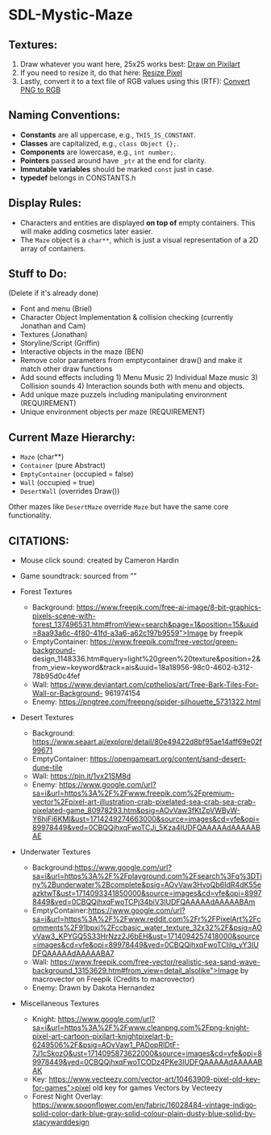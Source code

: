 # SDL-Mystic-Maze

## Textures:
1. Draw whatever you want here, 25x25 works best:
   [Draw on Pixilart](https://www.pixilart.com/draw)
2. If you need to resize it, do that here:
   [Resize Pixel](https://www.resizepixel.com/)
3. Lastly, convert it to a text file of RGB values using this (RTF):
   [Convert PNG to RGB](https://onlinepngtools.com/convert-png-to-rgb-values)

## Naming Conventions:
- **Constants** are all uppercase, e.g., `THIS_IS_CONSTANT`.
- **Classes** are capitalized, e.g., `class Object {};`.
- **Components** are lowercase, e.g., `int number;`.
- **Pointers** passed around have `_ptr` at the end for clarity.
- **Immutable variables** should be marked `const` just in case.
- **typedef** belongs in CONSTANTS.h

## Display Rules:
- Characters and entities are displayed **on top of** empty containers. This will make adding cosmetics later easier.
- The `Maze` object is a `char**`, which is just a visual representation of a 2D array of containers.

## Stuff to Do:
(Delete if it's already done)
- Font and menu (Briel)
- Character Object Implementation & collision checking (currently Jonathan and Cam)
- Textures (Jonathan)
- Storyline/Script (Griffin)
- Interactive objects in the maze (BEN)
- Remove color parameters from emptycontainer draw() and make it match other draw functions
- Add sound effects including 1) Menu Music 2) Individual Maze music 3) Collision sounds 4) Interaction sounds both with menu and objects.
- Add unique maze puzzels including manipulating environment (REQUIREMENT)
- Unique environment objects per maze (REQUIREMENT)

## Current Maze Hierarchy:
- `Maze` (char**)
- `Container` (pure Abstract)
- `EmptyContainer` (occupied = false)
- `Wall` (occupied = true)
- `DesertWall` (overrides Draw())

Other mazes like `DesertMaze` override `Maze` but have the same core functionality.

## CITATIONS:
- Mouse click sound: created by Cameron Hardin
- Game soundtrack: sourced from ""
  
- Forest Textures
   - Background: https://www.freepik.com/free-ai-image/8-bit-graphics-pixels-scene-with-forest_137496531.htm#fromView=search&page=1&position=15&uuid=8aa93a6c-4f80-41fd-a3a6-a62c197b9559">Image by freepik</a>
   - EmptyContainer: https://www.freepik.com/free-vector/green-background-         
design_1148336.htm#query=light%20green%20texture&position=2&from_view=keyword&track=ais&uuid=18a18956-98c0-4602-b312-78b95d0c4fef
   - Wall: https://www.deviantart.com/cpthelios/art/Tree-Bark-Tiles-For-Wall-or-Background-          961974154
   - Enemy: https://pngtree.com/freepng/spider-silhouette_5731322.html

- Desert Textures
   - Background:  https://www.seaart.ai/explore/detail/80e49422d8bf95ae14aff69e02f99671
   - EmptyContainer: https://opengameart.org/content/sand-desert-dune-tile
   - Wall: https://pin.it/1vx21SM8d
   - Enemy: https://www.google.com/url?sa=i&url=https%3A%2F%2Fwww.freepik.com%2Fpremium-vector%2Fpixel-art-illustration-crab-pixelated-sea-crab-sea-crab-pixelated-game_80978293.htm&psig=AOvVaw3fKtZpVWByW-Y6hjFi6KMl&ust=1714249274663000&source=images&cd=vfe&opi=89978449&ved=0CBQQjhxqFwoTCJi_5Kza4IUDFQAAAAAdAAAAABAE

- Underwater Textures
   - Background:https://www.google.com/url?sa=i&url=https%3A%2F%2Fplayground.com%2Fsearch%3Fq%3DTiny%2Bunderwater%2Bcomplete&psig=AOvVaw3HvoQb6IdR4dK55eazktwT&ust=1714093341850000&source=images&cd=vfe&opi=89978449&ved=0CBQQjhxqFwoTCPj34biV3IUDFQAAAAAdAAAAABAm
   - EmptyContainer:https://www.google.com/url?sa=i&url=https%3A%2F%2Fwww.reddit.com%2Fr%2FPixelArt%2Fcomments%2F91bpxj%2Fccbasic_water_texture_32x32%2F&psig=AOvVaw3_KPYGQ5S33HrNzz2J6bEH&ust=1714094257418000&source=images&cd=vfe&opi=89978449&ved=0CBQQjhxqFwoTCIilg_yY3IUDFQAAAAAdAAAAABA7
   - Wall:  https://www.freepik.com/free-vector/realistic-sea-sand-wave-background_13153629.htm#from_view=detail_alsolike">Image by macrovector on Freepik</a> (Credits to macrovector)
   - Enemy: Drawn by Dakota Hernandez

- Miscellaneous Textures
   - Knight: https://www.google.com/url?sa=i&url=https%3A%2F%2Fwww.cleanpng.com%2Fpng-knight-pixel-art-cartoon-pixilart-knightpixelart-b-6249506%2F&psig=AOvVaw1_PADopRIDtF-7J1cSkozO&ust=1714095873622000&source=images&cd=vfe&opi=89978449&ved=0CBQQjhxqFwoTCODz4PKe3IUDFQAAAAAdAAAAABAK
   - Key: https://www.vecteezy.com/vector-art/10463909-pixel-old-key-for-games">pixel old key for games Vectors by Vecteezy
   - Forest Night Overlay: https://www.spoonflower.com/en/fabric/16028484-vintage-indigo-solid-color-dark-blue-gray-solid-colour-plain-dusty-blue-solid-by-stacywarddesign




